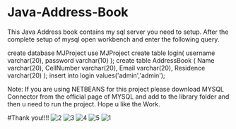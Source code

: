 # Java-Address-Book
This Java Address book contains my sql server you need to setup.
After the complete setup of mysql open workbench and enter the following query.

create database MJProject
use MJProject
create table login(
username varchar(20),
password varchar(10)
);
create table AddressBook
(
Name varchar(20),
CellNumber varchar(20),
Email varchar(20),
Residence varchar(20)
);
insert into login values('admin','admin');

Note: If you are using NETBEANS for this project please download MYSQL Connector 
from the official page of MYSQL and add to the library folder and then u need to run the project.
Hope  u like the Work.

#Thank you!!!!
![2](https://user-images.githubusercontent.com/59889689/181676678-7487a7f9-74bb-480e-9b2d-61c8a597623b.PNG)
![3](https://user-images.githubusercontent.com/59889689/181676682-e6fb86d4-df48-4c42-a5c6-f73b261013a6.PNG)
![4](https://user-images.githubusercontent.com/59889689/181676684-fb9c4df9-00a0-4300-bb29-c43d2342372c.PNG)
![5](https://user-images.githubusercontent.com/59889689/181676687-e196d850-c630-4683-b477-be099d5aa411.PNG)
![1](https://user-images.githubusercontent.com/59889689/181676688-f15bb828-b215-43c7-a141-e7b79f2d024d.PNG)
